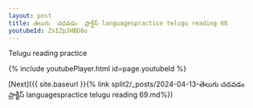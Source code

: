 ```yaml
---
layout: post
title: తెలుగు  చదవడం  ప్రాక్టీస్ languagespractice telugu reading 68
youtubeId: ZsIZpJHBD8o
---
```

 
 
Telugu reading practice
 
 
 
 
 


{% include youtubePlayer.html id=page.youtubeId %}
 
[Next]({{ site.baseurl }}{% link  split2/_posts/2024-04-13-తెలుగు  చదవడం  ప్రాక్టీస్ languagespractice telugu reading 69.md%})
 
